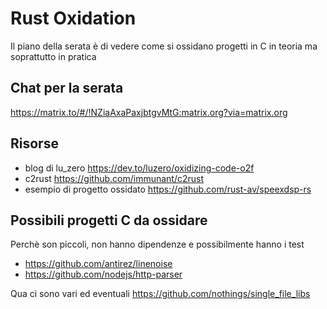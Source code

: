# Rust Oxidation

Il piano della serata è di vedere come si ossidano progetti in C in teoria ma soprattutto in pratica

## Chat per la serata

https://matrix.to/#/!NZiaAxaPaxjbtgvMtG:matrix.org?via=matrix.org

## Risorse

- blog di lu_zero https://dev.to/luzero/oxidizing-code-o2f
- c2rust https://github.com/immunant/c2rust
- esempio di progetto ossidato https://github.com/rust-av/speexdsp-rs

## Possibili progetti C da ossidare

Perchè son piccoli, non hanno dipendenze e possibilmente hanno i test 

- https://github.com/antirez/linenoise
- https://github.com/nodejs/http-parser

Qua ci sono vari ed eventuali https://github.com/nothings/single_file_libs

